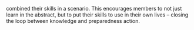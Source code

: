 combined their skills in a scenario. This encourages members to not just learn in the abstract, but to put their skills to use in their own lives – closing the loop between knowledge and preparedness action.